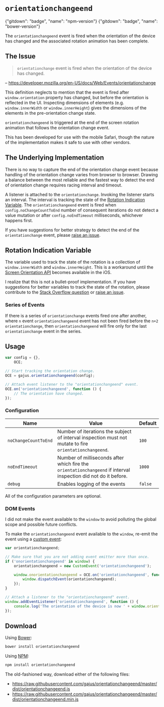 # `orientationchangeend`

{"gitdown": "badge", "name": "npm-version"}
{"gitdown": "badge", "name": "bower-version"}

The `orientationchangeend` event is fired when the orientation of the device has changed and the associated rotation animation has been complete.

## The Issue

> `orientationchange` event is fired when the orientation of the device has changed.

– https://developer.mozilla.org/en-US/docs/Web/Events/orientationchange

This definition neglects to mention that the event is fired after `window.orientation` property has changed, but before the orientation is reflected in the UI. Inspecting dimensions of elements (e.g. `window.innerWidth` or `window.innerHeight`) gives the dimensions of the elements in the pre-orientation change state.

`orientationchangeend` is triggered at the end of the screen rotation animation that follows the orientation change event.

This has been developed for use with the mobile Safari, though the nature of the implementation makes it safe to use with other vendors.

## The Underlying Implementation

There is no way to capture the end of the orientation change event because handling of the orientation change varies from browser to browser. Drawing a balance between the most reliable and the fastest way to detect the end of orientation change requires racing interval and timeout.

A listener is attached to the `orientationchange`. Invoking the listener starts an interval. The interval is tracking the state of the [Rotation Indication Variable](#rotation-indication-variable). The `orientationchangeend` event is fired when `config.noChangeCountToEnd` number of consequent iterations do not detect a value mutation or after `config.noEndTimeout` milliseconds, whichever happens first.

If you have suggestions for better strategy to detect the end of the `orientationchange` event, please [raise an issue](https://github.com/gajus/orientationchangeend/issues).

## Rotation Indication Variable

The variable used to track the state of the rotation is a collection of `window.innerWidth` and `window.innerHeight`. This is a workaround until the [Screen Orientation API](http://www.w3.org/TR/screen-orientation/) becomes available in the iOS.

I realize that this is not a bullet-proof implementation. If you have suggestions for better variables to track the state of the rotation, please contribute to the [Stack Overflow question](http://stackoverflow.com/questions/26829517/how-to-detect-the-state-of-the-screen-rotation) or [raise an issue](https://github.com/gajus/orientationchangeend/issues).

### Series of Events

If there is a series of `orientationchange` events fired one after another, where `n` event `orientationchangeend` event has not been fired before the `n+2` `orientationchange`, then `orientationchangeend` will fire only for the last `orientationchange` event in the series.

## Usage

```js
var config = {},
    OCE;

// Start tracking the orientation change.
OCE = gajus.orientationchangeend(config);

// Attach event listener to the "orientationchangeend" event.
OCE.on('orientationchangeend', function () {
    // The orientation have changed.
});
```

### Configuration

| Name | Value | Default |
| --- | --- | --- |
| `noChangeCountToEnd` | Number of iterations the subject of interval inspection must not mutate to fire `orientationchangeend`. | `100` |
| `noEndTimeout` | Number of milliseconds after which fire the `orientationchangeend` if interval inspection did not do it before. | `1000` |
| `debug` | Enables logging of the events | `false` |

All of the configuration parameters are optional.

### DOM Events

I did not make the event available to the `window` to avoid polluting the global scope and possible future conflicts.

To make the `orientationchangeend` event available to the `window`, re-emit the event using a [custom event](https://developer.mozilla.org/en/docs/Web/API/CustomEvent):

```js
var orientationchangeend;

// Make sure that you are not adding event emitter more than once.
if ('onorientationchangeend' in window) {
    orientationchangeend = new CustomEvent('orientationchangeend');

    window.onorientationchangeend = OCE.on('orientationchangeend', function () {
        window.dispatchEvent(orientationchangeend);
    });    
}

// Attach a listener to the "orientationchangeend" event.
window.addEventListener('orientationchangeend', function () {
    console.log('The orientation of the device is now ' + window.orientation);
});
```

## Download

Using [Bower](http://bower.io/):

```sh
bower install orientationchangeend
```

Using [NPM](https://www.npmjs.org/):

```sh
npm install orientationchangeend
```

The old-fashioned way, download either of the following files:

* https://raw.githubusercontent.com/gajus/orientationchangeend/master/dist/orientationchangeend.js
* https://raw.githubusercontent.com/gajus/orientationchangeend/master/dist/orientationchangeend.min.js